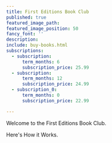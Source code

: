 ```yaml
---
title: First Editions Book Club
published: true
featured_image_path:
featured_image_position: 50
fancy_font: ''
description:
include: buy-books.html
subscriptions:
  - subscription:
      term_months: 6
      subscription_price: 25.99      
  - subscription:
      term_months: 12
      subscription_price: 24.99
  - subscription_0:
      term_months: 0
      subscription_price: 22.99

---
```

Welcome to the First Editions Book Club.

Here's How it Works.
